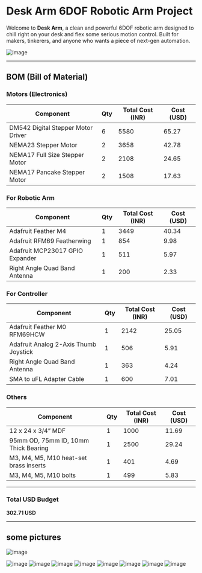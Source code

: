 # Desk Arm 6DOF Robotic Arm Project

Welcome to **Desk Arm**, a clean and powerful 6DOF robotic arm designed to chill right on your desk and flex some serious motion control. Built for makers, tinkerers, and anyone who wants a piece of next-gen automation.

![image](https://github.com/user-attachments/assets/dbac41c4-feb6-4633-b785-79de070ddd18)




---

## BOM (Bill of Material)

### Motors (Electronics)

| Component | Qty | Total Cost (INR) | Cost (USD) |
|----------|-----|------------------|------------|
| DM542 Digital Stepper Motor Driver | 6 | 5580 | 65.27 |
| NEMA23 Stepper Motor | 2 | 3658 | 42.78 |
| NEMA17 Full Size Stepper Motor | 2 | 2108 | 24.65 |
| NEMA17 Pancake Stepper Motor | 2 | 1508 | 17.63 |

### For Robotic Arm

| Component | Qty | Total Cost (INR) | Cost (USD) |
|----------|-----|------------------|------------|
| Adafruit Feather M4 | 1 | 3449 | 40.34 |
| Adafruit RFM69 Featherwing | 1 | 854 | 9.98 |
| Adafruit MCP23017 GPIO Expander | 1 | 511 | 5.97 |
| Right Angle Quad Band Antenna | 1 | 200 | 2.33 |

### For Controller

| Component | Qty | Total Cost (INR) | Cost (USD) |
|----------|-----|------------------|------------|
| Adafruit Feather M0 RFM69HCW | 1 | 2142 | 25.05 |
| Adafruit Analog 2-Axis Thumb Joystick | 1 | 506 | 5.91 |
| Right Angle Quad Band Antenna | 1 | 363 | 4.24 |
| SMA to uFL Adapter Cable | 1 | 600 | 7.01 |

### Others

| Component | Qty | Total Cost (INR) | Cost (USD) |
|----------|-----|------------------|------------|
| 12 x 24 x 3/4” MDF | 1 | 1000 | 11.69 |
| 95mm OD, 75mm ID, 10mm Thick Bearing | 1 | 2500 | 29.24 |
| M3, M4, M5, M10 heat-set brass inserts | 1 | 401 | 4.69 |
| M3, M4, M5, M10 bolts | 1 | 499 | 5.83 |

---

### Total USD Budget

**302.71 USD**


---

## some pictures
![image](https://github.com/user-attachments/assets/46749e82-4d4e-49d3-a910-6f2b5302f0e0)


![image](https://github.com/user-attachments/assets/a75b9d03-6a99-4610-8127-38a2b8842625)
![image](https://github.com/user-attachments/assets/2a3e46d5-90c6-4d44-a17c-b140bf48263a)
![image](https://github.com/user-attachments/assets/9eb20260-418f-46c2-95f7-ea3a4bc9f6f0)
![image](https://github.com/user-attachments/assets/899f138a-3a22-4be8-8064-2b491f3bba70)
![image](https://github.com/user-attachments/assets/bcfb57a2-1f52-43d7-9967-ee23ec57bd6b)
![image](https://github.com/user-attachments/assets/0a66322d-c372-4ad4-9a19-baa4ec7e1d74)
![image](https://github.com/user-attachments/assets/c24af036-2b40-41ec-ab19-d103b69466de)
![image](https://github.com/user-attachments/assets/7e6f260f-3c6c-4552-a5ae-e8f78710ee86)






